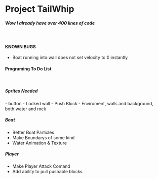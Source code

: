 # Project TailWhip

<h5>Wow I already have over 400 lines of code</h5><br>

<h4> KNOWN BUGS </h4>

- Boat running into wall does not set velocity to 0 instantly<br>


<h4>Programing To Do List</h4><br>

<h5> Sprites Needed </h5>
- button
- Locked wall
- Push Block
- Enviroment, walls and background, both water and rock

<h5> Boat </h5>

- Better Boat Particles
- Make Boundarys of some kind
- Water Animation & Texture

<h5> Player </h5>

- Make Player Attack Comand
- Add ability to pull pushable blocks
